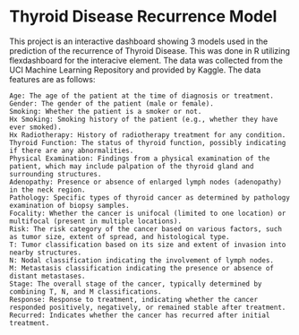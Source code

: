 # Thyroid Disease Recurrence Model
This project is an interactive dashboard showing 3 models used in the prediction of the recurrence of Thyroid Disease.
This was done in R utilizing flexdashboard for the interacive element. The data was collected from the UCI Machine Learning Repository and provided by Kaggle. The data features are as follows:

    Age: The age of the patient at the time of diagnosis or treatment.
    Gender: The gender of the patient (male or female).
    Smoking: Whether the patient is a smoker or not.
    Hx Smoking: Smoking history of the patient (e.g., whether they have ever smoked).
    Hx Radiotherapy: History of radiotherapy treatment for any condition.
    Thyroid Function: The status of thyroid function, possibly indicating if there are any abnormalities.
    Physical Examination: Findings from a physical examination of the patient, which may include palpation of the thyroid gland and surrounding structures.
    Adenopathy: Presence or absence of enlarged lymph nodes (adenopathy) in the neck region.
    Pathology: Specific types of thyroid cancer as determined by pathology examination of biopsy samples.
    Focality: Whether the cancer is unifocal (limited to one location) or multifocal (present in multiple locations).
    Risk: The risk category of the cancer based on various factors, such as tumor size, extent of spread, and histological type.
    T: Tumor classification based on its size and extent of invasion into nearby structures.
    N: Nodal classification indicating the involvement of lymph nodes.
    M: Metastasis classification indicating the presence or absence of distant metastases.
    Stage: The overall stage of the cancer, typically determined by combining T, N, and M classifications.
    Response: Response to treatment, indicating whether the cancer responded positively, negatively, or remained stable after treatment.
    Recurred: Indicates whether the cancer has recurred after initial treatment.

